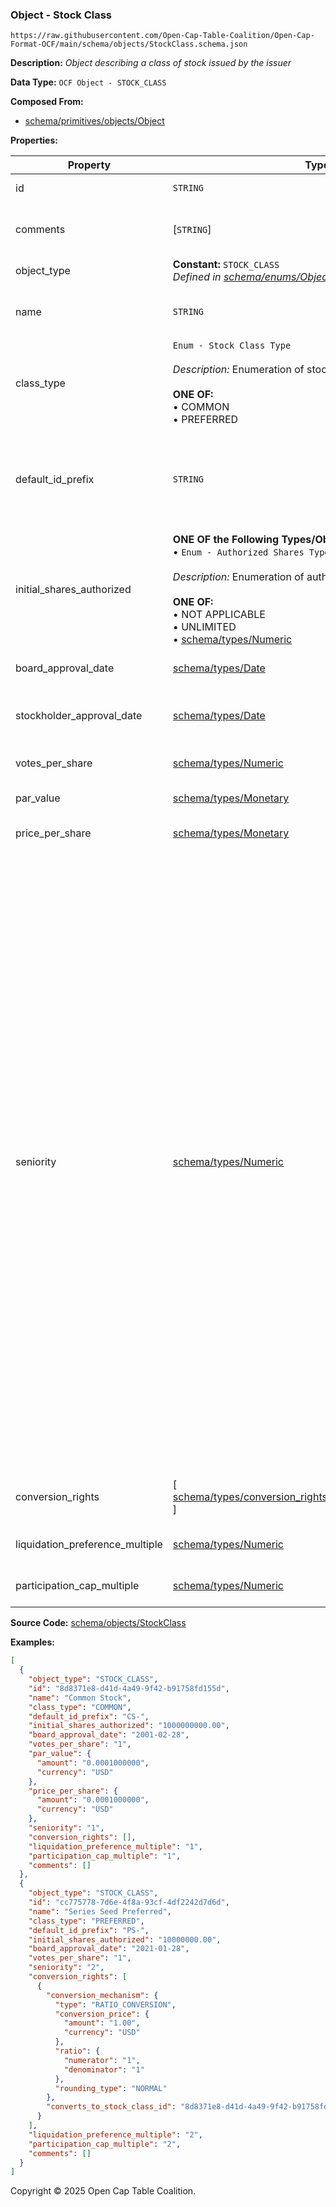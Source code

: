 ### Object - Stock Class

`https://raw.githubusercontent.com/Open-Cap-Table-Coalition/Open-Cap-Format-OCF/main/schema/objects/StockClass.schema.json`

**Description:** _Object describing a class of stock issued by the issuer_

**Data Type:** `OCF Object - STOCK_CLASS`

**Composed From:**

- [schema/primitives/objects/Object](../primitives/objects/Object.md)

**Properties:**

| Property                        | Type                                                                                                                                                                                                                                                                         | Description                                                                                                                                                                                                                                                                                                                                                                                                                                                                                                                                                                                                                                                                                                                                                                                                                                                                                                  | Required   |
| ------------------------------- | ---------------------------------------------------------------------------------------------------------------------------------------------------------------------------------------------------------------------------------------------------------------------------- | ------------------------------------------------------------------------------------------------------------------------------------------------------------------------------------------------------------------------------------------------------------------------------------------------------------------------------------------------------------------------------------------------------------------------------------------------------------------------------------------------------------------------------------------------------------------------------------------------------------------------------------------------------------------------------------------------------------------------------------------------------------------------------------------------------------------------------------------------------------------------------------------------------------ | ---------- |
| id                              | `STRING`                                                                                                                                                                                                                                                                     | Identifier for the object                                                                                                                                                                                                                                                                                                                                                                                                                                                                                                                                                                                                                                                                                                                                                                                                                                                                                    | `REQUIRED` |
| comments                        | [`STRING`]                                                                                                                                                                                                                                                                   | Unstructured text comments related to and stored for the object                                                                                                                                                                                                                                                                                                                                                                                                                                                                                                                                                                                                                                                                                                                                                                                                                                              | -          |
| object_type                     | **Constant:** `STOCK_CLASS`</br>_Defined in [schema/enums/ObjectType](../enums/ObjectType.md)_                                                                                                                                                                               | Object type field                                                                                                                                                                                                                                                                                                                                                                                                                                                                                                                                                                                                                                                                                                                                                                                                                                                                                            | `REQUIRED` |
| name                            | `STRING`                                                                                                                                                                                                                                                                     | Name for the stock type (e.g. Series A Preferred or Class A Common)                                                                                                                                                                                                                                                                                                                                                                                                                                                                                                                                                                                                                                                                                                                                                                                                                                          | `REQUIRED` |
| class_type                      | `Enum - Stock Class Type`</br></br>_Description:_ Enumeration of stock class types</br></br>**ONE OF:** </br>&bull; COMMON </br>&bull; PREFERRED                                                                                                                             | The type of this stock class (e.g. Preferred or Common)                                                                                                                                                                                                                                                                                                                                                                                                                                                                                                                                                                                                                                                                                                                                                                                                                                                      | `REQUIRED` |
| default_id_prefix               | `STRING`                                                                                                                                                                                                                                                                     | Default prefix for certificate numbers in certificated shares (e.g. CS- in CS-1). If certificate IDs have a dash, the prefix should end in the dash like CS-                                                                                                                                                                                                                                                                                                                                                                                                                                                                                                                                                                                                                                                                                                                                                 | `REQUIRED` |
| initial_shares_authorized       | **ONE OF the Following Types/Objs:**</br>&bull; `Enum - Authorized Shares Types`</br></br>_Description:_ Enumeration of authorized shares types</br></br>**ONE OF:** </br>&bull; NOT APPLICABLE </br>&bull; UNLIMITED</br>&bull; [schema/types/Numeric](../types/Numeric.md) | The initial number of shares authorized for this stock class                                                                                                                                                                                                                                                                                                                                                                                                                                                                                                                                                                                                                                                                                                                                                                                                                                                 | `REQUIRED` |
| board_approval_date             | [schema/types/Date](../types/Date.md)                                                                                                                                                                                                                                        | Date on which the board approved the stock class                                                                                                                                                                                                                                                                                                                                                                                                                                                                                                                                                                                                                                                                                                                                                                                                                                                             | -          |
| stockholder_approval_date       | [schema/types/Date](../types/Date.md)                                                                                                                                                                                                                                        | Date on which the stockholders approved the stock class                                                                                                                                                                                                                                                                                                                                                                                                                                                                                                                                                                                                                                                                                                                                                                                                                                                      | -          |
| votes_per_share                 | [schema/types/Numeric](../types/Numeric.md)                                                                                                                                                                                                                                  | The number of votes each share of this stock class gets                                                                                                                                                                                                                                                                                                                                                                                                                                                                                                                                                                                                                                                                                                                                                                                                                                                      | `REQUIRED` |
| par_value                       | [schema/types/Monetary](../types/Monetary.md)                                                                                                                                                                                                                                | Per-share par value of this stock class                                                                                                                                                                                                                                                                                                                                                                                                                                                                                                                                                                                                                                                                                                                                                                                                                                                                      | -          |
| price_per_share                 | [schema/types/Monetary](../types/Monetary.md)                                                                                                                                                                                                                                | Per-share price this stock class was issued for                                                                                                                                                                                                                                                                                                                                                                                                                                                                                                                                                                                                                                                                                                                                                                                                                                                              | -          |
| seniority                       | [schema/types/Numeric](../types/Numeric.md)                                                                                                                                                                                                                                  | Seniority of the stock - determines repayment priority. Seniority is ordered by increasing number so that stock classes with a higher seniority have higher repayment priority. The following properties hold for all stock classes for a given company: </br>a) transitivity: stock classes are absolutely stackable by seniority and in increasing numerical order, </br>b) non-uniqueness: multiple stock classes can have the same Seniority number and therefore have the same liquidation/repayment order.</br>In practice, stock classes with same seniority may be created at different points in time and (for example, an extension of an existing preferred financing round), and also a new stock class can be created with seniority between two existing stock classes, in which case it is assigned some decimal number between the numbers representing seniority of the respective classes. | `REQUIRED` |
| conversion_rights               | [ [schema/types/conversion_rights/StockClassConversionRight](../types/conversion_rights/StockClassConversionRight.md) ]                                                                                                                                                      | List of stock class conversion rights possible for this stock class                                                                                                                                                                                                                                                                                                                                                                                                                                                                                                                                                                                                                                                                                                                                                                                                                                          | -          |
| liquidation_preference_multiple | [schema/types/Numeric](../types/Numeric.md)                                                                                                                                                                                                                                  | The liquidation preference per share for this stock class                                                                                                                                                                                                                                                                                                                                                                                                                                                                                                                                                                                                                                                                                                                                                                                                                                                    | -          |
| participation_cap_multiple      | [schema/types/Numeric](../types/Numeric.md)                                                                                                                                                                                                                                  | The participation cap multiple per share for this stock class                                                                                                                                                                                                                                                                                                                                                                                                                                                                                                                                                                                                                                                                                                                                                                                                                                                | -          |

**Source Code:** [schema/objects/StockClass](../../../../schema/objects/StockClass.schema.json)

**Examples:**

```json
[
  {
    "object_type": "STOCK_CLASS",
    "id": "8d8371e8-d41d-4a49-9f42-b91758fd155d",
    "name": "Common Stock",
    "class_type": "COMMON",
    "default_id_prefix": "CS-",
    "initial_shares_authorized": "1000000000.00",
    "board_approval_date": "2001-02-28",
    "votes_per_share": "1",
    "par_value": {
      "amount": "0.0001000000",
      "currency": "USD"
    },
    "price_per_share": {
      "amount": "0.0001000000",
      "currency": "USD"
    },
    "seniority": "1",
    "conversion_rights": [],
    "liquidation_preference_multiple": "1",
    "participation_cap_multiple": "1",
    "comments": []
  },
  {
    "object_type": "STOCK_CLASS",
    "id": "cc775778-7d6e-4f8a-93cf-4df2242d7d6d",
    "name": "Series Seed Preferred",
    "class_type": "PREFERRED",
    "default_id_prefix": "PS-",
    "initial_shares_authorized": "10000000.00",
    "board_approval_date": "2021-01-28",
    "votes_per_share": "1",
    "seniority": "2",
    "conversion_rights": [
      {
        "conversion_mechanism": {
          "type": "RATIO_CONVERSION",
          "conversion_price": {
            "amount": "1.00",
            "currency": "USD"
          },
          "ratio": {
            "numerator": "1",
            "denominator": "1"
          },
          "rounding_type": "NORMAL"
        },
        "converts_to_stock_class_id": "8d8371e8-d41d-4a49-9f42-b91758fd155d"
      }
    ],
    "liquidation_preference_multiple": "2",
    "participation_cap_multiple": "2",
    "comments": []
  }
]
```

Copyright © 2025 Open Cap Table Coalition.
